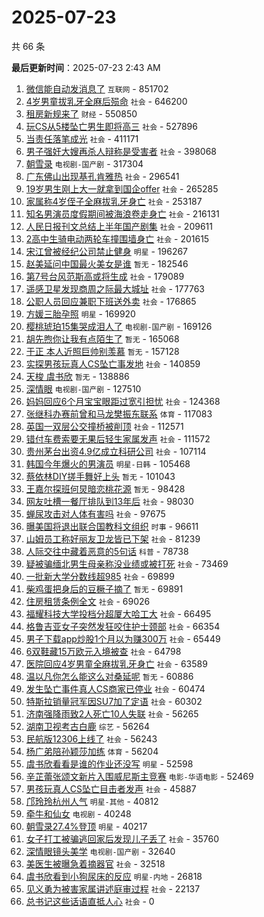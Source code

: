 # 2025-07-23

共 66 条


<!-- BEGIN -->

**最后更新时间**：2025-07-23 2:43 AM
1. [微信能自动发消息了](https://m.weibo.cn/search?containerid=100103type%3D1%26t%3D10%26q%3D%23%E5%BE%AE%E4%BF%A1%E8%83%BD%E8%87%AA%E5%8A%A8%E5%8F%91%E6%B6%88%E6%81%AF%E4%BA%86%23&stream_entry_id=31&isnewpage=1&extparam=seat%3D1%26pos%3D0%26flag%3D2%26filter_type%3Drealtimehot%26lcate%3D5001%26c_type%3D31%26realpos%3D1%26q%3D%2523%25E5%25BE%25AE%25E4%25BF%25A1%25E8%2583%25BD%25E8%2587%25AA%25E5%258A%25A8%25E5%258F%2591%25E6%25B6%2588%25E6%2581%25AF%25E4%25BA%2586%2523%26band_rank%3D1%26dgr%3D0%26cate%3D5001%26stream_entry_id%3D31%26display_time%3D1753202350%26pre_seqid%3D175320235030202403799125) `互联网` - 851702
2. [4岁男童拔乳牙全麻后殒命](https://m.weibo.cn/search?containerid=100103type%3D1%26t%3D10%26q%3D%234%E5%B2%81%E7%94%B7%E7%AB%A5%E6%8B%94%E4%B9%B3%E7%89%99%E5%85%A8%E9%BA%BB%E5%90%8E%E6%AE%92%E5%91%BD%23&stream_entry_id=31&isnewpage=1&extparam=seat%3D1%26pos%3D1%26flag%3D1%26filter_type%3Drealtimehot%26lcate%3D5001%26c_type%3D31%26realpos%3D2%26q%3D%25234%25E5%25B2%2581%25E7%2594%25B7%25E7%25AB%25A5%25E6%258B%2594%25E4%25B9%25B3%25E7%2589%2599%25E5%2585%25A8%25E9%25BA%25BB%25E5%2590%258E%25E6%25AE%2592%25E5%2591%25BD%2523%26band_rank%3D2%26dgr%3D0%26cate%3D5001%26stream_entry_id%3D31%26display_time%3D1753202350%26pre_seqid%3D175320235030202403799125) `社会` - 646200
3. [租房新规来了](https://m.weibo.cn/search?containerid=100103type%3D1%26t%3D10%26q%3D%23%E7%A7%9F%E6%88%BF%E6%96%B0%E8%A7%84%E6%9D%A5%E4%BA%86%23&stream_entry_id=31&isnewpage=1&extparam=seat%3D1%26pos%3D2%26flag%3D0%26filter_type%3Drealtimehot%26lcate%3D5001%26c_type%3D31%26realpos%3D3%26q%3D%2523%25E7%25A7%259F%25E6%2588%25BF%25E6%2596%25B0%25E8%25A7%2584%25E6%259D%25A5%25E4%25BA%2586%2523%26band_rank%3D3%26dgr%3D0%26cate%3D5001%26stream_entry_id%3D31%26display_time%3D1753202350%26pre_seqid%3D175320235030202403799125) `财经` - 550850
4. [玩CS从5楼坠亡男生即将高三](https://m.weibo.cn/search?containerid=100103type%3D1%26t%3D10%26q%3D%23%E7%8E%A9CS%E4%BB%8E5%E6%A5%BC%E5%9D%A0%E4%BA%A1%E7%94%B7%E7%94%9F%E5%8D%B3%E5%B0%86%E9%AB%98%E4%B8%89%23&stream_entry_id=31&isnewpage=1&extparam=seat%3D1%26pos%3D3%26flag%3D1%26filter_type%3Drealtimehot%26lcate%3D5001%26c_type%3D31%26realpos%3D4%26q%3D%2523%25E7%258E%25A9CS%25E4%25BB%258E5%25E6%25A5%25BC%25E5%259D%25A0%25E4%25BA%25A1%25E7%2594%25B7%25E7%2594%259F%25E5%258D%25B3%25E5%25B0%2586%25E9%25AB%2598%25E4%25B8%2589%2523%26band_rank%3D4%26dgr%3D0%26cate%3D5001%26stream_entry_id%3D31%26display_time%3D1753202350%26pre_seqid%3D175320235030202403799125) `社会` - 527896
5. [当责任落笔成光](https://m.weibo.cn/search?containerid=100103type%3D1%26t%3D10%26q%3D%23%E5%BD%93%E8%B4%A3%E4%BB%BB%E8%90%BD%E7%AC%94%E6%88%90%E5%85%89%23&stream_entry_id=31&isnewpage=1&extparam=seat%3D1%26band_rank%3D3%26q%3D%2523%25E5%25BD%2593%25E8%25B4%25A3%25E4%25BB%25BB%25E8%2590%25BD%25E7%25AC%2594%25E6%2588%2590%25E5%2585%2589%2523%26dgr%3D0%26filter_type%3Drealtimehot%26realpos%3D3%26c_type%3D31%26cate%3D5001%26lcate%3D5001%26stream_entry_id%3D31%26pos%3D2%26flag%3D1%26display_time%3D1753205399%26pre_seqid%3D1753205399604010209575) `社会` - 411171
6. [男子强奸大嫂再杀人辩称是受害者](https://m.weibo.cn/search?containerid=100103type%3D1%26t%3D10%26q%3D%23%E7%94%B7%E5%AD%90%E5%BC%BA%E5%A5%B8%E5%A4%A7%E5%AB%82%E5%86%8D%E6%9D%80%E4%BA%BA%E8%BE%A9%E7%A7%B0%E6%98%AF%E5%8F%97%E5%AE%B3%E8%80%85%23&stream_entry_id=31&isnewpage=1&extparam=seat%3D1%26pos%3D31%26flag%3D1%26filter_type%3Drealtimehot%26lcate%3D5001%26c_type%3D31%26realpos%3D32%26q%3D%2523%25E7%2594%25B7%25E5%25AD%2590%25E5%25BC%25BA%25E5%25A5%25B8%25E5%25A4%25A7%25E5%25AB%2582%25E5%2586%258D%25E6%259D%2580%25E4%25BA%25BA%25E8%25BE%25A9%25E7%25A7%25B0%25E6%2598%25AF%25E5%258F%2597%25E5%25AE%25B3%25E8%2580%2585%2523%26band_rank%3D32%26dgr%3D0%26cate%3D5001%26stream_entry_id%3D31%26display_time%3D1753202350%26pre_seqid%3D175320235030202403799125) `社会` - 398068
7. [朝雪录](https://m.weibo.cn/search?containerid=100103type%3D1%26t%3D10%26q%3D%E6%9C%9D%E9%9B%AA%E5%BD%95&stream_entry_id=31&isnewpage=1&extparam=seat%3D1%26pos%3D4%26flag%3D2%26filter_type%3Drealtimehot%26lcate%3D5001%26c_type%3D31%26realpos%3D5%26q%3D%25E6%259C%259D%25E9%259B%25AA%25E5%25BD%2595%26band_rank%3D5%26dgr%3D0%26cate%3D5001%26stream_entry_id%3D31%26display_time%3D1753202350%26pre_seqid%3D175320235030202403799125) `电视剧-国产剧` - 317304
8. [广东佛山出现基孔肯雅热](https://m.weibo.cn/search?containerid=100103type%3D1%26t%3D10%26q%3D%23%E5%B9%BF%E4%B8%9C%E4%BD%9B%E5%B1%B1%E5%87%BA%E7%8E%B0%E5%9F%BA%E5%AD%94%E8%82%AF%E9%9B%85%E7%83%AD%23&stream_entry_id=31&isnewpage=1&extparam=seat%3D1%26pos%3D5%26flag%3D1%26filter_type%3Drealtimehot%26lcate%3D5001%26c_type%3D31%26realpos%3D6%26q%3D%2523%25E5%25B9%25BF%25E4%25B8%259C%25E4%25BD%259B%25E5%25B1%25B1%25E5%2587%25BA%25E7%258E%25B0%25E5%259F%25BA%25E5%25AD%2594%25E8%2582%25AF%25E9%259B%2585%25E7%2583%25AD%2523%26band_rank%3D6%26dgr%3D0%26cate%3D5001%26stream_entry_id%3D31%26display_time%3D1753202350%26pre_seqid%3D175320235030202403799125) `社会` - 296541
9. [19岁男生刚上大一就拿到国企offer](https://m.weibo.cn/search?containerid=100103type%3D1%26t%3D10%26q%3D%2319%E5%B2%81%E7%94%B7%E7%94%9F%E5%88%9A%E4%B8%8A%E5%A4%A7%E4%B8%80%E5%B0%B1%E6%8B%BF%E5%88%B0%E5%9B%BD%E4%BC%81offer%23&stream_entry_id=31&isnewpage=1&extparam=seat%3D1%26pos%3D6%26flag%3D0%26filter_type%3Drealtimehot%26lcate%3D5001%26c_type%3D31%26realpos%3D7%26q%3D%252319%25E5%25B2%2581%25E7%2594%25B7%25E7%2594%259F%25E5%2588%259A%25E4%25B8%258A%25E5%25A4%25A7%25E4%25B8%2580%25E5%25B0%25B1%25E6%258B%25BF%25E5%2588%25B0%25E5%259B%25BD%25E4%25BC%2581offer%2523%26band_rank%3D7%26dgr%3D0%26cate%3D5001%26stream_entry_id%3D31%26display_time%3D1753202350%26pre_seqid%3D175320235030202403799125) `社会` - 265285
10. [家属称4岁侄子全麻拔乳牙身亡](https://m.weibo.cn/search?containerid=100103type%3D1%26t%3D10%26q%3D%23%E5%AE%B6%E5%B1%9E%E7%A7%B04%E5%B2%81%E4%BE%84%E5%AD%90%E5%85%A8%E9%BA%BB%E6%8B%94%E4%B9%B3%E7%89%99%E8%BA%AB%E4%BA%A1%23&stream_entry_id=31&isnewpage=1&extparam=seat%3D1%26pos%3D7%26flag%3D1%26filter_type%3Drealtimehot%26lcate%3D5001%26c_type%3D31%26realpos%3D8%26q%3D%2523%25E5%25AE%25B6%25E5%25B1%259E%25E7%25A7%25B04%25E5%25B2%2581%25E4%25BE%2584%25E5%25AD%2590%25E5%2585%25A8%25E9%25BA%25BB%25E6%258B%2594%25E4%25B9%25B3%25E7%2589%2599%25E8%25BA%25AB%25E4%25BA%25A1%2523%26band_rank%3D8%26dgr%3D0%26cate%3D5001%26stream_entry_id%3D31%26display_time%3D1753202350%26pre_seqid%3D175320235030202403799125) `社会` - 253187
11. [知名男演员度假期间被海浪卷走身亡](https://m.weibo.cn/search?containerid=100103type%3D1%26t%3D10%26q%3D%23%E7%9F%A5%E5%90%8D%E7%94%B7%E6%BC%94%E5%91%98%E5%BA%A6%E5%81%87%E6%9C%9F%E9%97%B4%E8%A2%AB%E6%B5%B7%E6%B5%AA%E5%8D%B7%E8%B5%B0%E8%BA%AB%E4%BA%A1%23&stream_entry_id=31&isnewpage=1&extparam=seat%3D1%26pos%3D8%26flag%3D2%26filter_type%3Drealtimehot%26lcate%3D5001%26c_type%3D31%26realpos%3D9%26q%3D%2523%25E7%259F%25A5%25E5%2590%258D%25E7%2594%25B7%25E6%25BC%2594%25E5%2591%2598%25E5%25BA%25A6%25E5%2581%2587%25E6%259C%259F%25E9%2597%25B4%25E8%25A2%25AB%25E6%25B5%25B7%25E6%25B5%25AA%25E5%258D%25B7%25E8%25B5%25B0%25E8%25BA%25AB%25E4%25BA%25A1%2523%26band_rank%3D9%26dgr%3D0%26cate%3D5001%26stream_entry_id%3D31%26display_time%3D1753202350%26pre_seqid%3D175320235030202403799125) `社会` - 216131
12. [人民日报刊文总结上半年国产剧集](https://m.weibo.cn/search?containerid=100103type%3D1%26t%3D10%26q%3D%23%E4%BA%BA%E6%B0%91%E6%97%A5%E6%8A%A5%E5%88%8A%E6%96%87%E6%80%BB%E7%BB%93%E4%B8%8A%E5%8D%8A%E5%B9%B4%E5%9B%BD%E4%BA%A7%E5%89%A7%E9%9B%86%23&stream_entry_id=31&isnewpage=1&extparam=seat%3D1%26pos%3D9%26flag%3D1%26filter_type%3Drealtimehot%26lcate%3D5001%26c_type%3D31%26realpos%3D10%26q%3D%2523%25E4%25BA%25BA%25E6%25B0%2591%25E6%2597%25A5%25E6%258A%25A5%25E5%2588%258A%25E6%2596%2587%25E6%2580%25BB%25E7%25BB%2593%25E4%25B8%258A%25E5%258D%258A%25E5%25B9%25B4%25E5%259B%25BD%25E4%25BA%25A7%25E5%2589%25A7%25E9%259B%2586%2523%26band_rank%3D10%26dgr%3D0%26cate%3D5001%26stream_entry_id%3D31%26display_time%3D1753202350%26pre_seqid%3D175320235030202403799125) `社会` - 209611
13. [2高中生骑电动两轮车撞围墙身亡](https://m.weibo.cn/search?containerid=100103type%3D1%26t%3D10%26q%3D%232%E9%AB%98%E4%B8%AD%E7%94%9F%E9%AA%91%E7%94%B5%E5%8A%A8%E4%B8%A4%E8%BD%AE%E8%BD%A6%E6%92%9E%E5%9B%B4%E5%A2%99%E8%BA%AB%E4%BA%A1%23&stream_entry_id=31&isnewpage=1&extparam=seat%3D1%26pos%3D10%26flag%3D1%26filter_type%3Drealtimehot%26lcate%3D5001%26c_type%3D31%26realpos%3D11%26q%3D%25232%25E9%25AB%2598%25E4%25B8%25AD%25E7%2594%259F%25E9%25AA%2591%25E7%2594%25B5%25E5%258A%25A8%25E4%25B8%25A4%25E8%25BD%25AE%25E8%25BD%25A6%25E6%2592%259E%25E5%259B%25B4%25E5%25A2%2599%25E8%25BA%25AB%25E4%25BA%25A1%2523%26band_rank%3D11%26dgr%3D0%26cate%3D5001%26stream_entry_id%3D31%26display_time%3D1753202350%26pre_seqid%3D175320235030202403799125) `社会` - 201615
14. [宋江曾被经纪公司禁止健身](https://m.weibo.cn/search?containerid=100103type%3D1%26t%3D10%26q%3D%23%E5%AE%8B%E6%B1%9F%E6%9B%BE%E8%A2%AB%E7%BB%8F%E7%BA%AA%E5%85%AC%E5%8F%B8%E7%A6%81%E6%AD%A2%E5%81%A5%E8%BA%AB%23&stream_entry_id=31&isnewpage=1&extparam=seat%3D1%26pos%3D11%26flag%3D2%26filter_type%3Drealtimehot%26lcate%3D5001%26c_type%3D31%26realpos%3D12%26q%3D%2523%25E5%25AE%258B%25E6%25B1%259F%25E6%259B%25BE%25E8%25A2%25AB%25E7%25BB%258F%25E7%25BA%25AA%25E5%2585%25AC%25E5%258F%25B8%25E7%25A6%2581%25E6%25AD%25A2%25E5%2581%25A5%25E8%25BA%25AB%2523%26band_rank%3D12%26dgr%3D0%26cate%3D5001%26stream_entry_id%3D31%26display_time%3D1753202350%26pre_seqid%3D175320235030202403799125) `明星` - 196267
15. [赵美延问中国最火美女是谁](https://m.weibo.cn/search?containerid=100103type%3D1%26t%3D10%26q%3D%E8%B5%B5%E7%BE%8E%E5%BB%B6%E9%97%AE%E4%B8%AD%E5%9B%BD%E6%9C%80%E7%81%AB%E7%BE%8E%E5%A5%B3%E6%98%AF%E8%B0%81&stream_entry_id=31&isnewpage=1&extparam=seat%3D1%26pos%3D12%26flag%3D2%26filter_type%3Drealtimehot%26lcate%3D5001%26c_type%3D31%26realpos%3D13%26q%3D%25E8%25B5%25B5%25E7%25BE%258E%25E5%25BB%25B6%25E9%2597%25AE%25E4%25B8%25AD%25E5%259B%25BD%25E6%259C%2580%25E7%2581%25AB%25E7%25BE%258E%25E5%25A5%25B3%25E6%2598%25AF%25E8%25B0%2581%26band_rank%3D13%26dgr%3D0%26cate%3D5001%26stream_entry_id%3D31%26display_time%3D1753202350%26pre_seqid%3D175320235030202403799125) `暂无` - 182546
16. [第7号台风范斯高或将生成](https://m.weibo.cn/search?containerid=100103type%3D1%26t%3D10%26q%3D%23%E7%AC%AC7%E5%8F%B7%E5%8F%B0%E9%A3%8E%E8%8C%83%E6%96%AF%E9%AB%98%E6%88%96%E5%B0%86%E7%94%9F%E6%88%90%23&stream_entry_id=31&isnewpage=1&extparam=seat%3D1%26pos%3D13%26flag%3D0%26filter_type%3Drealtimehot%26lcate%3D5001%26c_type%3D31%26realpos%3D14%26q%3D%2523%25E7%25AC%25AC7%25E5%258F%25B7%25E5%258F%25B0%25E9%25A3%258E%25E8%258C%2583%25E6%2596%25AF%25E9%25AB%2598%25E6%2588%2596%25E5%25B0%2586%25E7%2594%259F%25E6%2588%2590%2523%26band_rank%3D14%26dgr%3D0%26cate%3D5001%26stream_entry_id%3D31%26display_time%3D1753202350%26pre_seqid%3D175320235030202403799125) `社会` - 179089
17. [遥感卫星发现商周之际最大城址](https://m.weibo.cn/search?containerid=100103type%3D1%26t%3D10%26q%3D%23%E9%81%A5%E6%84%9F%E5%8D%AB%E6%98%9F%E5%8F%91%E7%8E%B0%E5%95%86%E5%91%A8%E4%B9%8B%E9%99%85%E6%9C%80%E5%A4%A7%E5%9F%8E%E5%9D%80%23&stream_entry_id=31&isnewpage=1&extparam=seat%3D1%26cate%3D5001%26realpos%3D3%26stream_entry_id%3D31%26band_rank%3D3%26lcate%3D5001%26flag%3D0%26filter_type%3Drealtimehot%26q%3D%2523%25E9%2581%25A5%25E6%2584%259F%25E5%258D%25AB%25E6%2598%259F%25E5%258F%2591%25E7%258E%25B0%25E5%2595%2586%25E5%2591%25A8%25E4%25B9%258B%25E9%2599%2585%25E6%259C%2580%25E5%25A4%25A7%25E5%259F%258E%25E5%259D%2580%2523%26c_type%3D31%26dgr%3D0%26pos%3D2%26display_time%3D1753209779%26pre_seqid%3D17532097790590105726115) `社会` - 177763
18. [公职人员回应兼职下班送外卖](https://m.weibo.cn/search?containerid=100103type%3D1%26t%3D10%26q%3D%23%E5%85%AC%E8%81%8C%E4%BA%BA%E5%91%98%E5%9B%9E%E5%BA%94%E5%85%BC%E8%81%8C%E4%B8%8B%E7%8F%AD%E9%80%81%E5%A4%96%E5%8D%96%23&stream_entry_id=31&isnewpage=1&extparam=seat%3D1%26pos%3D14%26flag%3D0%26filter_type%3Drealtimehot%26lcate%3D5001%26c_type%3D31%26realpos%3D15%26q%3D%2523%25E5%2585%25AC%25E8%2581%258C%25E4%25BA%25BA%25E5%2591%2598%25E5%259B%259E%25E5%25BA%2594%25E5%2585%25BC%25E8%2581%258C%25E4%25B8%258B%25E7%258F%25AD%25E9%2580%2581%25E5%25A4%2596%25E5%258D%2596%2523%26band_rank%3D15%26dgr%3D0%26cate%3D5001%26stream_entry_id%3D31%26display_time%3D1753202350%26pre_seqid%3D175320235030202403799125) `社会` - 176865
19. [方媛三胎孕照](https://m.weibo.cn/search?containerid=100103type%3D1%26t%3D10%26q%3D%23%E6%96%B9%E5%AA%9B%E4%B8%89%E8%83%8E%E5%AD%95%E7%85%A7%23&stream_entry_id=31&isnewpage=1&extparam=seat%3D1%26pos%3D15%26flag%3D2%26filter_type%3Drealtimehot%26lcate%3D5001%26c_type%3D31%26realpos%3D16%26q%3D%2523%25E6%2596%25B9%25E5%25AA%259B%25E4%25B8%2589%25E8%2583%258E%25E5%25AD%2595%25E7%2585%25A7%2523%26band_rank%3D16%26dgr%3D0%26cate%3D5001%26stream_entry_id%3D31%26display_time%3D1753202350%26pre_seqid%3D175320235030202403799125) `明星` - 169920
20. [樱桃琥珀15集哭成泪人了](https://m.weibo.cn/search?containerid=100103type%3D1%26t%3D10%26q%3D%E6%A8%B1%E6%A1%83%E7%90%A5%E7%8F%8015%E9%9B%86%E5%93%AD%E6%88%90%E6%B3%AA%E4%BA%BA%E4%BA%86&stream_entry_id=31&isnewpage=1&extparam=seat%3D1%26pos%3D18%26flag%3D1%26filter_type%3Drealtimehot%26lcate%3D5001%26c_type%3D31%26realpos%3D19%26q%3D%25E6%25A8%25B1%25E6%25A1%2583%25E7%2590%25A5%25E7%258F%258015%25E9%259B%2586%25E5%2593%25AD%25E6%2588%2590%25E6%25B3%25AA%25E4%25BA%25BA%25E4%25BA%2586%26band_rank%3D19%26dgr%3D0%26cate%3D5001%26stream_entry_id%3D31%26display_time%3D1753202350%26pre_seqid%3D175320235030202403799125) `电视剧-国产剧` - 169126
21. [胡先煦你让我有点陌生了](https://m.weibo.cn/search?containerid=100103type%3D1%26t%3D10%26q%3D%E8%83%A1%E5%85%88%E7%85%A6%E4%BD%A0%E8%AE%A9%E6%88%91%E6%9C%89%E7%82%B9%E9%99%8C%E7%94%9F%E4%BA%86&stream_entry_id=31&isnewpage=1&extparam=seat%3D1%26pos%3D16%26flag%3D2%26filter_type%3Drealtimehot%26lcate%3D5001%26c_type%3D31%26realpos%3D17%26q%3D%25E8%2583%25A1%25E5%2585%2588%25E7%2585%25A6%25E4%25BD%25A0%25E8%25AE%25A9%25E6%2588%2591%25E6%259C%2589%25E7%2582%25B9%25E9%2599%258C%25E7%2594%259F%25E4%25BA%2586%26band_rank%3D17%26dgr%3D0%26cate%3D5001%26stream_entry_id%3D31%26display_time%3D1753202350%26pre_seqid%3D175320235030202403799125) `暂无` - 165068
22. [于正 本人近照巨帅别羡慕](https://m.weibo.cn/search?containerid=100103type%3D1%26t%3D10%26q%3D%E4%BA%8E%E6%AD%A3+%E6%9C%AC%E4%BA%BA%E8%BF%91%E7%85%A7%E5%B7%A8%E5%B8%85%E5%88%AB%E7%BE%A1%E6%85%95&stream_entry_id=31&isnewpage=1&extparam=seat%3D1%26pos%3D17%26flag%3D0%26filter_type%3Drealtimehot%26lcate%3D5001%26c_type%3D31%26realpos%3D18%26q%3D%25E4%25BA%258E%25E6%25AD%25A3%2520%25E6%259C%25AC%25E4%25BA%25BA%25E8%25BF%2591%25E7%2585%25A7%25E5%25B7%25A8%25E5%25B8%2585%25E5%2588%25AB%25E7%25BE%25A1%25E6%2585%2595%26band_rank%3D18%26dgr%3D0%26cate%3D5001%26stream_entry_id%3D31%26display_time%3D1753202350%26pre_seqid%3D175320235030202403799125) `暂无` - 157128
23. [实探男孩玩真人CS坠亡事发地](https://m.weibo.cn/search?containerid=100103type%3D1%26t%3D10%26q%3D%23%E5%AE%9E%E6%8E%A2%E7%94%B7%E5%AD%A9%E7%8E%A9%E7%9C%9F%E4%BA%BACS%E5%9D%A0%E4%BA%A1%E4%BA%8B%E5%8F%91%E5%9C%B0%23&stream_entry_id=31&isnewpage=1&extparam=seat%3D1%26pos%3D19%26flag%3D1%26filter_type%3Drealtimehot%26lcate%3D5001%26c_type%3D31%26realpos%3D20%26q%3D%2523%25E5%25AE%259E%25E6%258E%25A2%25E7%2594%25B7%25E5%25AD%25A9%25E7%258E%25A9%25E7%259C%259F%25E4%25BA%25BACS%25E5%259D%25A0%25E4%25BA%25A1%25E4%25BA%258B%25E5%258F%2591%25E5%259C%25B0%2523%26band_rank%3D20%26dgr%3D0%26cate%3D5001%26stream_entry_id%3D31%26display_time%3D1753202350%26pre_seqid%3D175320235030202403799125) `社会` - 140859
24. [天梭 虞书欣](https://m.weibo.cn/search?containerid=100103type%3D1%26t%3D10%26q%3D%E5%A4%A9%E6%A2%AD+%E8%99%9E%E4%B9%A6%E6%AC%A3&stream_entry_id=31&isnewpage=1&extparam=seat%3D1%26pos%3D20%26flag%3D0%26filter_type%3Drealtimehot%26lcate%3D5001%26c_type%3D31%26realpos%3D21%26q%3D%25E5%25A4%25A9%25E6%25A2%25AD%2520%25E8%2599%259E%25E4%25B9%25A6%25E6%25AC%25A3%26band_rank%3D21%26dgr%3D0%26cate%3D5001%26stream_entry_id%3D31%26display_time%3D1753202350%26pre_seqid%3D175320235030202403799125) `暂无` - 138886
25. [深情眼](https://m.weibo.cn/search?containerid=100103type%3D1%26t%3D10%26q%3D%E6%B7%B1%E6%83%85%E7%9C%BC&stream_entry_id=31&isnewpage=1&extparam=seat%3D1%26pos%3D21%26flag%3D0%26filter_type%3Drealtimehot%26lcate%3D5001%26c_type%3D31%26realpos%3D22%26q%3D%25E6%25B7%25B1%25E6%2583%2585%25E7%259C%25BC%26band_rank%3D22%26dgr%3D0%26cate%3D5001%26stream_entry_id%3D31%26display_time%3D1753202350%26pre_seqid%3D175320235030202403799125) `电视剧-国产剧` - 127510
26. [妈妈回应6个月宝宝眼距过宽引担忧](https://m.weibo.cn/search?containerid=100103type%3D1%26t%3D10%26q%3D%23%E5%A6%88%E5%A6%88%E5%9B%9E%E5%BA%946%E4%B8%AA%E6%9C%88%E5%AE%9D%E5%AE%9D%E7%9C%BC%E8%B7%9D%E8%BF%87%E5%AE%BD%E5%BC%95%E6%8B%85%E5%BF%A7%23&stream_entry_id=31&isnewpage=1&extparam=seat%3D1%26pos%3D22%26flag%3D0%26filter_type%3Drealtimehot%26lcate%3D5001%26c_type%3D31%26realpos%3D23%26q%3D%2523%25E5%25A6%2588%25E5%25A6%2588%25E5%259B%259E%25E5%25BA%25946%25E4%25B8%25AA%25E6%259C%2588%25E5%25AE%259D%25E5%25AE%259D%25E7%259C%25BC%25E8%25B7%259D%25E8%25BF%2587%25E5%25AE%25BD%25E5%25BC%2595%25E6%258B%2585%25E5%25BF%25A7%2523%26band_rank%3D23%26dgr%3D0%26cate%3D5001%26stream_entry_id%3D31%26display_time%3D1753202350%26pre_seqid%3D175320235030202403799125) `社会` - 124368
27. [张继科办赛前曾和马龙樊振东联系](https://m.weibo.cn/search?containerid=100103type%3D1%26t%3D10%26q%3D%23%E5%BC%A0%E7%BB%A7%E7%A7%91%E5%8A%9E%E8%B5%9B%E5%89%8D%E6%9B%BE%E5%92%8C%E9%A9%AC%E9%BE%99%E6%A8%8A%E6%8C%AF%E4%B8%9C%E8%81%94%E7%B3%BB%23&stream_entry_id=31&isnewpage=1&extparam=seat%3D1%26pos%3D23%26flag%3D0%26filter_type%3Drealtimehot%26lcate%3D5001%26c_type%3D31%26realpos%3D24%26q%3D%2523%25E5%25BC%25A0%25E7%25BB%25A7%25E7%25A7%2591%25E5%258A%259E%25E8%25B5%259B%25E5%2589%258D%25E6%259B%25BE%25E5%2592%258C%25E9%25A9%25AC%25E9%25BE%2599%25E6%25A8%258A%25E6%258C%25AF%25E4%25B8%259C%25E8%2581%2594%25E7%25B3%25BB%2523%26band_rank%3D24%26dgr%3D0%26cate%3D5001%26stream_entry_id%3D31%26display_time%3D1753202350%26pre_seqid%3D175320235030202403799125) `体育` - 117083
28. [英国一双层公交撞桥被削顶](https://m.weibo.cn/search?containerid=100103type%3D1%26t%3D10%26q%3D%23%E8%8B%B1%E5%9B%BD%E4%B8%80%E5%8F%8C%E5%B1%82%E5%85%AC%E4%BA%A4%E6%92%9E%E6%A1%A5%E8%A2%AB%E5%89%8A%E9%A1%B6%23&stream_entry_id=31&isnewpage=1&extparam=seat%3D1%26band_rank%3D43%26q%3D%2523%25E8%258B%25B1%25E5%259B%25BD%25E4%25B8%2580%25E5%258F%258C%25E5%25B1%2582%25E5%2585%25AC%25E4%25BA%25A4%25E6%2592%259E%25E6%25A1%25A5%25E8%25A2%25AB%25E5%2589%258A%25E9%25A1%25B6%2523%26dgr%3D0%26filter_type%3Drealtimehot%26realpos%3D43%26c_type%3D31%26cate%3D5001%26lcate%3D5001%26stream_entry_id%3D31%26pos%3D42%26flag%3D1%26display_time%3D1753205399%26pre_seqid%3D1753205399604010209575) `社会` - 112571
29. [错付车费索要无果后轻生家属发声](https://m.weibo.cn/search?containerid=100103type%3D1%26t%3D10%26q%3D%23%E9%94%99%E4%BB%98%E8%BD%A6%E8%B4%B9%E7%B4%A2%E8%A6%81%E6%97%A0%E6%9E%9C%E5%90%8E%E8%BD%BB%E7%94%9F%E5%AE%B6%E5%B1%9E%E5%8F%91%E5%A3%B0%23&stream_entry_id=31&isnewpage=1&extparam=seat%3D1%26pos%3D24%26flag%3D0%26filter_type%3Drealtimehot%26lcate%3D5001%26c_type%3D31%26realpos%3D25%26q%3D%2523%25E9%2594%2599%25E4%25BB%2598%25E8%25BD%25A6%25E8%25B4%25B9%25E7%25B4%25A2%25E8%25A6%2581%25E6%2597%25A0%25E6%259E%259C%25E5%2590%258E%25E8%25BD%25BB%25E7%2594%259F%25E5%25AE%25B6%25E5%25B1%259E%25E5%258F%2591%25E5%25A3%25B0%2523%26band_rank%3D25%26dgr%3D0%26cate%3D5001%26stream_entry_id%3D31%26display_time%3D1753202350%26pre_seqid%3D175320235030202403799125) `社会` - 111572
30. [贵州茅台出资4.9亿成立科研公司](https://m.weibo.cn/search?containerid=100103type%3D1%26t%3D10%26q%3D%23%E8%B4%B5%E5%B7%9E%E8%8C%85%E5%8F%B0%E5%87%BA%E8%B5%844.9%E4%BA%BF%E6%88%90%E7%AB%8B%E7%A7%91%E7%A0%94%E5%85%AC%E5%8F%B8%23&stream_entry_id=31&isnewpage=1&extparam=seat%3D1%26pos%3D25%26flag%3D0%26filter_type%3Drealtimehot%26lcate%3D5001%26c_type%3D31%26realpos%3D26%26q%3D%2523%25E8%25B4%25B5%25E5%25B7%259E%25E8%258C%2585%25E5%258F%25B0%25E5%2587%25BA%25E8%25B5%25844.9%25E4%25BA%25BF%25E6%2588%2590%25E7%25AB%258B%25E7%25A7%2591%25E7%25A0%2594%25E5%2585%25AC%25E5%258F%25B8%2523%26band_rank%3D26%26dgr%3D0%26cate%3D5001%26stream_entry_id%3D31%26display_time%3D1753202350%26pre_seqid%3D175320235030202403799125) `社会` - 107114
31. [韩国今年爆火的男演员](https://m.weibo.cn/search?containerid=100103type%3D1%26t%3D10%26q%3D%23%E9%9F%A9%E5%9B%BD%E4%BB%8A%E5%B9%B4%E7%88%86%E7%81%AB%E7%9A%84%E7%94%B7%E6%BC%94%E5%91%98%23&stream_entry_id=31&isnewpage=1&extparam=seat%3D1%26pos%3D26%26flag%3D0%26filter_type%3Drealtimehot%26lcate%3D5001%26c_type%3D31%26realpos%3D27%26q%3D%2523%25E9%259F%25A9%25E5%259B%25BD%25E4%25BB%258A%25E5%25B9%25B4%25E7%2588%2586%25E7%2581%25AB%25E7%259A%2584%25E7%2594%25B7%25E6%25BC%2594%25E5%2591%2598%2523%26band_rank%3D27%26dgr%3D0%26cate%3D5001%26stream_entry_id%3D31%26display_time%3D1753202350%26pre_seqid%3D175320235030202403799125) `明星-日韩` - 105468
32. [蔡依林DIY搓手舞好上头](https://m.weibo.cn/search?containerid=100103type%3D1%26t%3D10%26q%3D%23%E8%94%A1%E4%BE%9D%E6%9E%97DIY%E6%90%93%E6%89%8B%E8%88%9E%E5%A5%BD%E4%B8%8A%E5%A4%B4%23&stream_entry_id=31&isnewpage=1&extparam=seat%3D1%26pos%3D27%26flag%3D1%26filter_type%3Drealtimehot%26lcate%3D5001%26c_type%3D31%26realpos%3D28%26q%3D%2523%25E8%2594%25A1%25E4%25BE%259D%25E6%259E%2597DIY%25E6%2590%2593%25E6%2589%258B%25E8%2588%259E%25E5%25A5%25BD%25E4%25B8%258A%25E5%25A4%25B4%2523%26band_rank%3D28%26dgr%3D0%26cate%3D5001%26stream_entry_id%3D31%26display_time%3D1753202350%26pre_seqid%3D175320235030202403799125) `暂无` - 101043
33. [王嘉尔探班何炅暗恋桃花源](https://m.weibo.cn/search?containerid=100103type%3D1%26t%3D10%26q%3D%E7%8E%8B%E5%98%89%E5%B0%94%E6%8E%A2%E7%8F%AD%E4%BD%95%E7%82%85%E6%9A%97%E6%81%8B%E6%A1%83%E8%8A%B1%E6%BA%90&stream_entry_id=31&isnewpage=1&extparam=seat%3D1%26pos%3D28%26flag%3D0%26filter_type%3Drealtimehot%26lcate%3D5001%26c_type%3D31%26realpos%3D29%26q%3D%25E7%258E%258B%25E5%2598%2589%25E5%25B0%2594%25E6%258E%25A2%25E7%258F%25AD%25E4%25BD%2595%25E7%2582%2585%25E6%259A%2597%25E6%2581%258B%25E6%25A1%2583%25E8%258A%25B1%25E6%25BA%2590%26band_rank%3D29%26dgr%3D0%26cate%3D5001%26stream_entry_id%3D31%26display_time%3D1753202350%26pre_seqid%3D175320235030202403799125) `暂无` - 98428
34. [网友吐槽一餐厅排队到13年后](https://m.weibo.cn/search?containerid=100103type%3D1%26t%3D10%26q%3D%23%E7%BD%91%E5%8F%8B%E5%90%90%E6%A7%BD%E4%B8%80%E9%A4%90%E5%8E%85%E6%8E%92%E9%98%9F%E5%88%B013%E5%B9%B4%E5%90%8E%23&stream_entry_id=31&isnewpage=1&extparam=seat%3D1%26pos%3D29%26flag%3D1%26filter_type%3Drealtimehot%26lcate%3D5001%26c_type%3D31%26realpos%3D30%26q%3D%2523%25E7%25BD%2591%25E5%258F%258B%25E5%2590%2590%25E6%25A7%25BD%25E4%25B8%2580%25E9%25A4%2590%25E5%258E%2585%25E6%258E%2592%25E9%2598%259F%25E5%2588%25B013%25E5%25B9%25B4%25E5%2590%258E%2523%26band_rank%3D30%26dgr%3D0%26cate%3D5001%26stream_entry_id%3D31%26display_time%3D1753202350%26pre_seqid%3D175320235030202403799125) `社会` - 98030
35. [蝉尿攻击对人体有害吗](https://m.weibo.cn/search?containerid=100103type%3D1%26t%3D10%26q%3D%23%E8%9D%89%E5%B0%BF%E6%94%BB%E5%87%BB%E5%AF%B9%E4%BA%BA%E4%BD%93%E6%9C%89%E5%AE%B3%E5%90%97%23&stream_entry_id=31&isnewpage=1&extparam=seat%3D1%26pos%3D30%26flag%3D0%26filter_type%3Drealtimehot%26lcate%3D5001%26c_type%3D31%26realpos%3D31%26q%3D%2523%25E8%259D%2589%25E5%25B0%25BF%25E6%2594%25BB%25E5%2587%25BB%25E5%25AF%25B9%25E4%25BA%25BA%25E4%25BD%2593%25E6%259C%2589%25E5%25AE%25B3%25E5%2590%2597%2523%26band_rank%3D31%26dgr%3D0%26cate%3D5001%26stream_entry_id%3D31%26display_time%3D1753202350%26pre_seqid%3D175320235030202403799125) `社会` - 97675
36. [曝美国将退出联合国教科文组织](https://m.weibo.cn/search?containerid=100103type%3D1%26t%3D10%26q%3D%23%E6%9B%9D%E7%BE%8E%E5%9B%BD%E5%B0%86%E9%80%80%E5%87%BA%E8%81%94%E5%90%88%E5%9B%BD%E6%95%99%E7%A7%91%E6%96%87%E7%BB%84%E7%BB%87%23&stream_entry_id=31&isnewpage=1&extparam=seat%3D1%26pos%3D32%26flag%3D0%26filter_type%3Drealtimehot%26lcate%3D5001%26c_type%3D31%26realpos%3D33%26q%3D%2523%25E6%259B%259D%25E7%25BE%258E%25E5%259B%25BD%25E5%25B0%2586%25E9%2580%2580%25E5%2587%25BA%25E8%2581%2594%25E5%2590%2588%25E5%259B%25BD%25E6%2595%2599%25E7%25A7%2591%25E6%2596%2587%25E7%25BB%2584%25E7%25BB%2587%2523%26band_rank%3D33%26dgr%3D0%26cate%3D5001%26stream_entry_id%3D31%26display_time%3D1753202350%26pre_seqid%3D175320235030202403799125) `时事` - 96611
37. [山姆员工称好丽友卫龙皆已下架](https://m.weibo.cn/search?containerid=100103type%3D1%26t%3D10%26q%3D%23%E5%B1%B1%E5%A7%86%E5%91%98%E5%B7%A5%E7%A7%B0%E5%A5%BD%E4%B8%BD%E5%8F%8B%E5%8D%AB%E9%BE%99%E7%9A%86%E5%B7%B2%E4%B8%8B%E6%9E%B6%23&stream_entry_id=31&isnewpage=1&extparam=seat%3D1%26pos%3D33%26flag%3D1%26filter_type%3Drealtimehot%26lcate%3D5001%26c_type%3D31%26realpos%3D34%26q%3D%2523%25E5%25B1%25B1%25E5%25A7%2586%25E5%2591%2598%25E5%25B7%25A5%25E7%25A7%25B0%25E5%25A5%25BD%25E4%25B8%25BD%25E5%258F%258B%25E5%258D%25AB%25E9%25BE%2599%25E7%259A%2586%25E5%25B7%25B2%25E4%25B8%258B%25E6%259E%25B6%2523%26band_rank%3D34%26dgr%3D0%26cate%3D5001%26stream_entry_id%3D31%26display_time%3D1753202350%26pre_seqid%3D175320235030202403799125) `社会` - 81239
38. [人际交往中藏着恶意的5句话](https://m.weibo.cn/search?containerid=100103type%3D1%26t%3D10%26q%3D%23%E4%BA%BA%E9%99%85%E4%BA%A4%E5%BE%80%E4%B8%AD%E8%97%8F%E7%9D%80%E6%81%B6%E6%84%8F%E7%9A%845%E5%8F%A5%E8%AF%9D%23&stream_entry_id=31&isnewpage=1&extparam=seat%3D1%26pos%3D34%26flag%3D0%26filter_type%3Drealtimehot%26lcate%3D5001%26c_type%3D31%26realpos%3D35%26q%3D%2523%25E4%25BA%25BA%25E9%2599%2585%25E4%25BA%25A4%25E5%25BE%2580%25E4%25B8%25AD%25E8%2597%258F%25E7%259D%2580%25E6%2581%25B6%25E6%2584%258F%25E7%259A%25845%25E5%258F%25A5%25E8%25AF%259D%2523%26band_rank%3D35%26dgr%3D0%26cate%3D5001%26stream_entry_id%3D31%26display_time%3D1753202350%26pre_seqid%3D175320235030202403799125) `科普` - 78738
39. [疑被骗缅北男生母亲称没业绩或被打死](https://m.weibo.cn/search?containerid=100103type%3D1%26t%3D10%26q%3D%23%E7%96%91%E8%A2%AB%E9%AA%97%E7%BC%85%E5%8C%97%E7%94%B7%E7%94%9F%E6%AF%8D%E4%BA%B2%E7%A7%B0%E6%B2%A1%E4%B8%9A%E7%BB%A9%E6%88%96%E8%A2%AB%E6%89%93%E6%AD%BB%23&stream_entry_id=31&isnewpage=1&extparam=seat%3D1%26pos%3D35%26flag%3D0%26filter_type%3Drealtimehot%26lcate%3D5001%26c_type%3D31%26realpos%3D36%26q%3D%2523%25E7%2596%2591%25E8%25A2%25AB%25E9%25AA%2597%25E7%25BC%2585%25E5%258C%2597%25E7%2594%25B7%25E7%2594%259F%25E6%25AF%258D%25E4%25BA%25B2%25E7%25A7%25B0%25E6%25B2%25A1%25E4%25B8%259A%25E7%25BB%25A9%25E6%2588%2596%25E8%25A2%25AB%25E6%2589%2593%25E6%25AD%25BB%2523%26band_rank%3D36%26dgr%3D0%26cate%3D5001%26stream_entry_id%3D31%26display_time%3D1753202350%26pre_seqid%3D175320235030202403799125) `社会` - 73469
40. [一批新大学分数线超985](https://m.weibo.cn/search?containerid=100103type%3D1%26t%3D10%26q%3D%23%E4%B8%80%E6%89%B9%E6%96%B0%E5%A4%A7%E5%AD%A6%E5%88%86%E6%95%B0%E7%BA%BF%E8%B6%85985%23&stream_entry_id=31&isnewpage=1&extparam=seat%3D1%26pos%3D36%26flag%3D1%26filter_type%3Drealtimehot%26lcate%3D5001%26c_type%3D31%26realpos%3D37%26q%3D%2523%25E4%25B8%2580%25E6%2589%25B9%25E6%2596%25B0%25E5%25A4%25A7%25E5%25AD%25A6%25E5%2588%2586%25E6%2595%25B0%25E7%25BA%25BF%25E8%25B6%2585985%2523%26band_rank%3D37%26dgr%3D0%26cate%3D5001%26stream_entry_id%3D31%26display_time%3D1753202350%26pre_seqid%3D175320235030202403799125) `社会` - 69899
41. [柴鸡蛋把身后的豆橛子摘了](https://m.weibo.cn/search?containerid=100103type%3D1%26t%3D10%26q%3D%E6%9F%B4%E9%B8%A1%E8%9B%8B%E6%8A%8A%E8%BA%AB%E5%90%8E%E7%9A%84%E8%B1%86%E6%A9%9B%E5%AD%90%E6%91%98%E4%BA%86&stream_entry_id=31&isnewpage=1&extparam=seat%3D1%26pos%3D37%26flag%3D0%26filter_type%3Drealtimehot%26lcate%3D5001%26c_type%3D31%26realpos%3D38%26q%3D%25E6%259F%25B4%25E9%25B8%25A1%25E8%259B%258B%25E6%258A%258A%25E8%25BA%25AB%25E5%2590%258E%25E7%259A%2584%25E8%25B1%2586%25E6%25A9%259B%25E5%25AD%2590%25E6%2591%2598%25E4%25BA%2586%26band_rank%3D38%26dgr%3D0%26cate%3D5001%26stream_entry_id%3D31%26display_time%3D1753202350%26pre_seqid%3D175320235030202403799125) `暂无` - 69891
42. [住房租赁条例全文](https://m.weibo.cn/search?containerid=100103type%3D1%26t%3D10%26q%3D%23%E4%BD%8F%E6%88%BF%E7%A7%9F%E8%B5%81%E6%9D%A1%E4%BE%8B%E5%85%A8%E6%96%87%23&stream_entry_id=31&isnewpage=1&extparam=seat%3D1%26pos%3D38%26flag%3D0%26filter_type%3Drealtimehot%26lcate%3D5001%26c_type%3D31%26realpos%3D39%26q%3D%2523%25E4%25BD%258F%25E6%2588%25BF%25E7%25A7%259F%25E8%25B5%2581%25E6%259D%25A1%25E4%25BE%258B%25E5%2585%25A8%25E6%2596%2587%2523%26band_rank%3D39%26dgr%3D0%26cate%3D5001%26stream_entry_id%3D31%26display_time%3D1753202350%26pre_seqid%3D175320235030202403799125) `社会` - 69026
43. [福耀科技大学投档分超厦大哈工大](https://m.weibo.cn/search?containerid=100103type%3D1%26t%3D10%26q%3D%23%E7%A6%8F%E8%80%80%E7%A7%91%E6%8A%80%E5%A4%A7%E5%AD%A6%E6%8A%95%E6%A1%A3%E5%88%86%E8%B6%85%E5%8E%A6%E5%A4%A7%E5%93%88%E5%B7%A5%E5%A4%A7%23&stream_entry_id=31&isnewpage=1&extparam=seat%3D1%26pos%3D39%26flag%3D0%26filter_type%3Drealtimehot%26lcate%3D5001%26c_type%3D31%26realpos%3D40%26q%3D%2523%25E7%25A6%258F%25E8%2580%2580%25E7%25A7%2591%25E6%258A%2580%25E5%25A4%25A7%25E5%25AD%25A6%25E6%258A%2595%25E6%25A1%25A3%25E5%2588%2586%25E8%25B6%2585%25E5%258E%25A6%25E5%25A4%25A7%25E5%2593%2588%25E5%25B7%25A5%25E5%25A4%25A7%2523%26band_rank%3D40%26dgr%3D0%26cate%3D5001%26stream_entry_id%3D31%26display_time%3D1753202350%26pre_seqid%3D175320235030202403799125) `社会` - 66495
44. [格鲁吉亚女子突然发狂咬住护士颈部](https://m.weibo.cn/search?containerid=100103type%3D1%26t%3D10%26q%3D%23%E6%A0%BC%E9%B2%81%E5%90%89%E4%BA%9A%E5%A5%B3%E5%AD%90%E7%AA%81%E7%84%B6%E5%8F%91%E7%8B%82%E5%92%AC%E4%BD%8F%E6%8A%A4%E5%A3%AB%E9%A2%88%E9%83%A8%23&stream_entry_id=31&isnewpage=1&extparam=seat%3D1%26pos%3D40%26flag%3D1%26filter_type%3Drealtimehot%26lcate%3D5001%26c_type%3D31%26realpos%3D41%26q%3D%2523%25E6%25A0%25BC%25E9%25B2%2581%25E5%2590%2589%25E4%25BA%259A%25E5%25A5%25B3%25E5%25AD%2590%25E7%25AA%2581%25E7%2584%25B6%25E5%258F%2591%25E7%258B%2582%25E5%2592%25AC%25E4%25BD%258F%25E6%258A%25A4%25E5%25A3%25AB%25E9%25A2%2588%25E9%2583%25A8%2523%26band_rank%3D41%26dgr%3D0%26cate%3D5001%26stream_entry_id%3D31%26display_time%3D1753202350%26pre_seqid%3D175320235030202403799125) `社会` - 66354
45. [男子下载app炒股1个月以为赚300万](https://m.weibo.cn/search?containerid=100103type%3D1%26t%3D10%26q%3D%23%E7%94%B7%E5%AD%90%E4%B8%8B%E8%BD%BDapp%E7%82%92%E8%82%A11%E4%B8%AA%E6%9C%88%E4%BB%A5%E4%B8%BA%E8%B5%9A300%E4%B8%87%23&stream_entry_id=31&isnewpage=1&extparam=seat%3D1%26pos%3D41%26flag%3D0%26filter_type%3Drealtimehot%26lcate%3D5001%26c_type%3D31%26realpos%3D42%26q%3D%2523%25E7%2594%25B7%25E5%25AD%2590%25E4%25B8%258B%25E8%25BD%25BDapp%25E7%2582%2592%25E8%2582%25A11%25E4%25B8%25AA%25E6%259C%2588%25E4%25BB%25A5%25E4%25B8%25BA%25E8%25B5%259A300%25E4%25B8%2587%2523%26band_rank%3D42%26dgr%3D0%26cate%3D5001%26stream_entry_id%3D31%26display_time%3D1753202350%26pre_seqid%3D175320235030202403799125) `社会` - 65449
46. [6双鞋藏15万欧元入境被查](https://m.weibo.cn/search?containerid=100103type%3D1%26t%3D10%26q%3D%236%E5%8F%8C%E9%9E%8B%E8%97%8F15%E4%B8%87%E6%AC%A7%E5%85%83%E5%85%A5%E5%A2%83%E8%A2%AB%E6%9F%A5%23&stream_entry_id=31&isnewpage=1&extparam=seat%3D1%26cate%3D5001%26realpos%3D10%26stream_entry_id%3D31%26band_rank%3D10%26lcate%3D5001%26flag%3D1%26filter_type%3Drealtimehot%26q%3D%25236%25E5%258F%258C%25E9%259E%258B%25E8%2597%258F15%25E4%25B8%2587%25E6%25AC%25A7%25E5%2585%2583%25E5%2585%25A5%25E5%25A2%2583%25E8%25A2%25AB%25E6%259F%25A5%2523%26c_type%3D31%26dgr%3D0%26pos%3D9%26display_time%3D1753209779%26pre_seqid%3D17532097790590105726115) `社会` - 64798
47. [医院回应4岁男童全麻拔乳牙身亡](https://m.weibo.cn/search?containerid=100103type%3D1%26t%3D10%26q%3D%23%E5%8C%BB%E9%99%A2%E5%9B%9E%E5%BA%944%E5%B2%81%E7%94%B7%E7%AB%A5%E5%85%A8%E9%BA%BB%E6%8B%94%E4%B9%B3%E7%89%99%E8%BA%AB%E4%BA%A1%23&stream_entry_id=31&isnewpage=1&extparam=seat%3D1%26pos%3D42%26flag%3D1%26filter_type%3Drealtimehot%26lcate%3D5001%26c_type%3D31%26realpos%3D43%26q%3D%2523%25E5%258C%25BB%25E9%2599%25A2%25E5%259B%259E%25E5%25BA%25944%25E5%25B2%2581%25E7%2594%25B7%25E7%25AB%25A5%25E5%2585%25A8%25E9%25BA%25BB%25E6%258B%2594%25E4%25B9%25B3%25E7%2589%2599%25E8%25BA%25AB%25E4%25BA%25A1%2523%26band_rank%3D43%26dgr%3D0%26cate%3D5001%26stream_entry_id%3D31%26display_time%3D1753202350%26pre_seqid%3D175320235030202403799125) `社会` - 63589
48. [温以凡你怎么能这么对桑延呢](https://m.weibo.cn/search?containerid=100103type%3D1%26t%3D10%26q%3D%E6%B8%A9%E4%BB%A5%E5%87%A1%E4%BD%A0%E6%80%8E%E4%B9%88%E8%83%BD%E8%BF%99%E4%B9%88%E5%AF%B9%E6%A1%91%E5%BB%B6%E5%91%A2&stream_entry_id=31&isnewpage=1&extparam=seat%3D1%26pos%3D43%26flag%3D0%26filter_type%3Drealtimehot%26lcate%3D5001%26c_type%3D31%26realpos%3D44%26q%3D%25E6%25B8%25A9%25E4%25BB%25A5%25E5%2587%25A1%25E4%25BD%25A0%25E6%2580%258E%25E4%25B9%2588%25E8%2583%25BD%25E8%25BF%2599%25E4%25B9%2588%25E5%25AF%25B9%25E6%25A1%2591%25E5%25BB%25B6%25E5%2591%25A2%26band_rank%3D44%26dgr%3D0%26cate%3D5001%26stream_entry_id%3D31%26display_time%3D1753202350%26pre_seqid%3D175320235030202403799125) `暂无` - 60886
49. [发生坠亡事件真人CS商家已停业](https://m.weibo.cn/search?containerid=100103type%3D1%26t%3D10%26q%3D%23%E5%8F%91%E7%94%9F%E5%9D%A0%E4%BA%A1%E4%BA%8B%E4%BB%B6%E7%9C%9F%E4%BA%BACS%E5%95%86%E5%AE%B6%E5%B7%B2%E5%81%9C%E4%B8%9A%23&stream_entry_id=31&isnewpage=1&extparam=seat%3D1%26pos%3D44%26flag%3D1%26filter_type%3Drealtimehot%26lcate%3D5001%26c_type%3D31%26realpos%3D45%26q%3D%2523%25E5%258F%2591%25E7%2594%259F%25E5%259D%25A0%25E4%25BA%25A1%25E4%25BA%258B%25E4%25BB%25B6%25E7%259C%259F%25E4%25BA%25BACS%25E5%2595%2586%25E5%25AE%25B6%25E5%25B7%25B2%25E5%2581%259C%25E4%25B8%259A%2523%26band_rank%3D45%26dgr%3D0%26cate%3D5001%26stream_entry_id%3D31%26display_time%3D1753202350%26pre_seqid%3D175320235030202403799125) `社会` - 60474
50. [特斯拉销量冠军因SU7加了定语](https://m.weibo.cn/search?containerid=100103type%3D1%26t%3D10%26q%3D%23%E7%89%B9%E6%96%AF%E6%8B%89%E9%94%80%E9%87%8F%E5%86%A0%E5%86%9B%E5%9B%A0SU7%E5%8A%A0%E4%BA%86%E5%AE%9A%E8%AF%AD%23&stream_entry_id=31&isnewpage=1&extparam=seat%3D1%26pos%3D45%26flag%3D0%26filter_type%3Drealtimehot%26lcate%3D5001%26c_type%3D31%26realpos%3D46%26q%3D%2523%25E7%2589%25B9%25E6%2596%25AF%25E6%258B%2589%25E9%2594%2580%25E9%2587%258F%25E5%2586%25A0%25E5%2586%259B%25E5%259B%25A0SU7%25E5%258A%25A0%25E4%25BA%2586%25E5%25AE%259A%25E8%25AF%25AD%2523%26band_rank%3D46%26dgr%3D0%26cate%3D5001%26stream_entry_id%3D31%26display_time%3D1753202350%26pre_seqid%3D175320235030202403799125) `社会` - 60302
51. [济南强降雨致2人死亡10人失联](https://m.weibo.cn/search?containerid=100103type%3D1%26t%3D10%26q%3D%23%E6%B5%8E%E5%8D%97%E5%BC%BA%E9%99%8D%E9%9B%A8%E8%87%B42%E4%BA%BA%E6%AD%BB%E4%BA%A110%E4%BA%BA%E5%A4%B1%E8%81%94%23&stream_entry_id=31&isnewpage=1&extparam=seat%3D1%26pos%3D46%26flag%3D0%26filter_type%3Drealtimehot%26lcate%3D5001%26c_type%3D31%26realpos%3D47%26q%3D%2523%25E6%25B5%258E%25E5%258D%2597%25E5%25BC%25BA%25E9%2599%258D%25E9%259B%25A8%25E8%2587%25B42%25E4%25BA%25BA%25E6%25AD%25BB%25E4%25BA%25A110%25E4%25BA%25BA%25E5%25A4%25B1%25E8%2581%2594%2523%26band_rank%3D47%26dgr%3D0%26cate%3D5001%26stream_entry_id%3D31%26display_time%3D1753202350%26pre_seqid%3D175320235030202403799125) `社会` - 56265
52. [湖南卫视考古白鹿](https://m.weibo.cn/search?containerid=100103type%3D1%26t%3D10%26q%3D%23%E6%B9%96%E5%8D%97%E5%8D%AB%E8%A7%86%E8%80%83%E5%8F%A4%E7%99%BD%E9%B9%BF%23&stream_entry_id=31&isnewpage=1&extparam=seat%3D1%26pos%3D47%26flag%3D0%26filter_type%3Drealtimehot%26lcate%3D5001%26c_type%3D31%26realpos%3D48%26q%3D%2523%25E6%25B9%2596%25E5%258D%2597%25E5%258D%25AB%25E8%25A7%2586%25E8%2580%2583%25E5%258F%25A4%25E7%2599%25BD%25E9%25B9%25BF%2523%26band_rank%3D48%26dgr%3D0%26cate%3D5001%26stream_entry_id%3D31%26display_time%3D1753202350%26pre_seqid%3D175320235030202403799125) `综艺` - 56264
53. [民航版12306上线了](https://m.weibo.cn/search?containerid=100103type%3D1%26t%3D10%26q%3D%23%E6%B0%91%E8%88%AA%E7%89%8812306%E4%B8%8A%E7%BA%BF%E4%BA%86%23&stream_entry_id=31&isnewpage=1&extparam=seat%3D1%26pos%3D48%26flag%3D0%26filter_type%3Drealtimehot%26lcate%3D5001%26c_type%3D31%26realpos%3D49%26q%3D%2523%25E6%25B0%2591%25E8%2588%25AA%25E7%2589%258812306%25E4%25B8%258A%25E7%25BA%25BF%25E4%25BA%2586%2523%26band_rank%3D49%26dgr%3D0%26cate%3D5001%26stream_entry_id%3D31%26display_time%3D1753202350%26pre_seqid%3D175320235030202403799125) `社会` - 56243
54. [杨广弟陪孙颖莎加练](https://m.weibo.cn/search?containerid=100103type%3D1%26t%3D10%26q%3D%23%E6%9D%A8%E5%B9%BF%E5%BC%9F%E9%99%AA%E5%AD%99%E9%A2%96%E8%8E%8E%E5%8A%A0%E7%BB%83%23&stream_entry_id=31&isnewpage=1&extparam=seat%3D1%26pos%3D49%26flag%3D0%26filter_type%3Drealtimehot%26lcate%3D5001%26c_type%3D31%26realpos%3D50%26q%3D%2523%25E6%259D%25A8%25E5%25B9%25BF%25E5%25BC%259F%25E9%2599%25AA%25E5%25AD%2599%25E9%25A2%2596%25E8%258E%258E%25E5%258A%25A0%25E7%25BB%2583%2523%26band_rank%3D50%26dgr%3D0%26cate%3D5001%26stream_entry_id%3D31%26display_time%3D1753202350%26pre_seqid%3D175320235030202403799125) `体育` - 56204
55. [虞书欣看看是谁的作业还没写](https://m.weibo.cn/search?containerid=100103type%3D1%26t%3D10%26q%3D%23%E8%99%9E%E4%B9%A6%E6%AC%A3%E7%9C%8B%E7%9C%8B%E6%98%AF%E8%B0%81%E7%9A%84%E4%BD%9C%E4%B8%9A%E8%BF%98%E6%B2%A1%E5%86%99%23&stream_entry_id=31&isnewpage=1&extparam=seat%3D1%26band_rank%3D29%26q%3D%2523%25E8%2599%259E%25E4%25B9%25A6%25E6%25AC%25A3%25E7%259C%258B%25E7%259C%258B%25E6%2598%25AF%25E8%25B0%2581%25E7%259A%2584%25E4%25BD%259C%25E4%25B8%259A%25E8%25BF%2598%25E6%25B2%25A1%25E5%2586%2599%2523%26dgr%3D0%26filter_type%3Drealtimehot%26realpos%3D29%26c_type%3D31%26cate%3D5001%26lcate%3D5001%26stream_entry_id%3D31%26pos%3D28%26flag%3D1%26display_time%3D1753205399%26pre_seqid%3D1753205399604010209575) `明星` - 52598
56. [辛芷蕾张颂文新片入围威尼斯主竞赛](https://m.weibo.cn/search?containerid=100103type%3D1%26t%3D10%26q%3D%23%E8%BE%9B%E8%8A%B7%E8%95%BE%E5%BC%A0%E9%A2%82%E6%96%87%E6%96%B0%E7%89%87%E5%85%A5%E5%9B%B4%E5%A8%81%E5%B0%BC%E6%96%AF%E4%B8%BB%E7%AB%9E%E8%B5%9B%23&stream_entry_id=31&isnewpage=1&extparam=seat%3D1%26band_rank%3D30%26q%3D%2523%25E8%25BE%259B%25E8%258A%25B7%25E8%2595%25BE%25E5%25BC%25A0%25E9%25A2%2582%25E6%2596%2587%25E6%2596%25B0%25E7%2589%2587%25E5%2585%25A5%25E5%259B%25B4%25E5%25A8%2581%25E5%25B0%25BC%25E6%2596%25AF%25E4%25B8%25BB%25E7%25AB%259E%25E8%25B5%259B%2523%26dgr%3D0%26filter_type%3Drealtimehot%26realpos%3D30%26c_type%3D31%26cate%3D5001%26lcate%3D5001%26stream_entry_id%3D31%26pos%3D29%26flag%3D1%26display_time%3D1753205399%26pre_seqid%3D1753205399604010209575) `电影-华语电影` - 52469
57. [男孩玩真人CS坠亡目击者发声](https://m.weibo.cn/search?containerid=100103type%3D1%26t%3D10%26q%3D%23%E7%94%B7%E5%AD%A9%E7%8E%A9%E7%9C%9F%E4%BA%BACS%E5%9D%A0%E4%BA%A1%E7%9B%AE%E5%87%BB%E8%80%85%E5%8F%91%E5%A3%B0%23&stream_entry_id=31&isnewpage=1&extparam=seat%3D1%26band_rank%3D34%26q%3D%2523%25E7%2594%25B7%25E5%25AD%25A9%25E7%258E%25A9%25E7%259C%259F%25E4%25BA%25BACS%25E5%259D%25A0%25E4%25BA%25A1%25E7%259B%25AE%25E5%2587%25BB%25E8%2580%2585%25E5%258F%2591%25E5%25A3%25B0%2523%26dgr%3D0%26filter_type%3Drealtimehot%26realpos%3D34%26c_type%3D31%26cate%3D5001%26lcate%3D5001%26stream_entry_id%3D31%26pos%3D33%26flag%3D1%26display_time%3D1753205399%26pre_seqid%3D1753205399604010209575) `社会` - 45887
58. [邝玲玲杭州人气](https://m.weibo.cn/search?containerid=100103type%3D1%26t%3D10%26q%3D%23%E9%82%9D%E7%8E%B2%E7%8E%B2%E6%9D%AD%E5%B7%9E%E4%BA%BA%E6%B0%94%23&stream_entry_id=31&isnewpage=1&extparam=seat%3D1%26band_rank%3D42%26q%3D%2523%25E9%2582%259D%25E7%258E%25B2%25E7%258E%25B2%25E6%259D%25AD%25E5%25B7%259E%25E4%25BA%25BA%25E6%25B0%2594%2523%26dgr%3D0%26filter_type%3Drealtimehot%26realpos%3D42%26c_type%3D31%26cate%3D5001%26lcate%3D5001%26stream_entry_id%3D31%26pos%3D41%26flag%3D1%26display_time%3D1753205399%26pre_seqid%3D1753205399604010209575) `明星-其他` - 40812
59. [牵牛和仙女](https://m.weibo.cn/search?containerid=100103type%3D1%26t%3D10%26q%3D%E7%89%B5%E7%89%9B%E5%92%8C%E4%BB%99%E5%A5%B3&stream_entry_id=31&isnewpage=1&extparam=seat%3D1%26band_rank%3D45%26q%3D%25E7%2589%25B5%25E7%2589%259B%25E5%2592%258C%25E4%25BB%2599%25E5%25A5%25B3%26dgr%3D0%26filter_type%3Drealtimehot%26realpos%3D45%26c_type%3D31%26cate%3D5001%26lcate%3D5001%26stream_entry_id%3D31%26pos%3D44%26flag%3D1%26display_time%3D1753205399%26pre_seqid%3D1753205399604010209575) `电视剧` - 40248
60. [朝雪录27.4%登顶](https://m.weibo.cn/search?containerid=100103type%3D1%26t%3D10%26q%3D%23%E6%9C%9D%E9%9B%AA%E5%BD%9527.4%25%E7%99%BB%E9%A1%B6%23&stream_entry_id=31&isnewpage=1&extparam=seat%3D1%26band_rank%3D48%26q%3D%2523%25E6%259C%259D%25E9%259B%25AA%25E5%25BD%259527.4%2525%25E7%2599%25BB%25E9%25A1%25B6%2523%26dgr%3D0%26filter_type%3Drealtimehot%26realpos%3D48%26c_type%3D31%26cate%3D5001%26lcate%3D5001%26stream_entry_id%3D31%26pos%3D47%26flag%3D0%26display_time%3D1753205399%26pre_seqid%3D1753205399604010209575) `明星` - 40217
61. [女子打工被骗逃回家后发现儿子丢了](https://m.weibo.cn/search?containerid=100103type%3D1%26t%3D10%26q%3D%23%E5%A5%B3%E5%AD%90%E6%89%93%E5%B7%A5%E8%A2%AB%E9%AA%97%E9%80%83%E5%9B%9E%E5%AE%B6%E5%90%8E%E5%8F%91%E7%8E%B0%E5%84%BF%E5%AD%90%E4%B8%A2%E4%BA%86%23&stream_entry_id=31&isnewpage=1&extparam=seat%3D1%26cate%3D5001%26realpos%3D26%26stream_entry_id%3D31%26band_rank%3D26%26lcate%3D5001%26flag%3D1%26filter_type%3Drealtimehot%26q%3D%2523%25E5%25A5%25B3%25E5%25AD%2590%25E6%2589%2593%25E5%25B7%25A5%25E8%25A2%25AB%25E9%25AA%2597%25E9%2580%2583%25E5%259B%259E%25E5%25AE%25B6%25E5%2590%258E%25E5%258F%2591%25E7%258E%25B0%25E5%2584%25BF%25E5%25AD%2590%25E4%25B8%25A2%25E4%25BA%2586%2523%26c_type%3D31%26dgr%3D0%26pos%3D25%26display_time%3D1753209779%26pre_seqid%3D17532097790590105726115) `社会` - 35760
62. [深情眼镜头美学](https://m.weibo.cn/search?containerid=100103type%3D1%26t%3D10%26q%3D%E6%B7%B1%E6%83%85%E7%9C%BC%E9%95%9C%E5%A4%B4%E7%BE%8E%E5%AD%A6&stream_entry_id=31&isnewpage=1&extparam=seat%3D1%26cate%3D5001%26realpos%3D30%26stream_entry_id%3D31%26band_rank%3D30%26lcate%3D5001%26flag%3D1%26filter_type%3Drealtimehot%26q%3D%25E6%25B7%25B1%25E6%2583%2585%25E7%259C%25BC%25E9%2595%259C%25E5%25A4%25B4%25E7%25BE%258E%25E5%25AD%25A6%26c_type%3D31%26dgr%3D0%26pos%3D29%26display_time%3D1753209779%26pre_seqid%3D17532097790590105726115) `电视剧-国产剧` - 32640
63. [美医生被曝急着摘器官](https://m.weibo.cn/search?containerid=100103type%3D1%26t%3D10%26q%3D%23%E7%BE%8E%E5%8C%BB%E7%94%9F%E8%A2%AB%E6%9B%9D%E6%80%A5%E7%9D%80%E6%91%98%E5%99%A8%E5%AE%98%23&stream_entry_id=31&isnewpage=1&extparam=seat%3D1%26cate%3D5001%26realpos%3D31%26stream_entry_id%3D31%26band_rank%3D31%26lcate%3D5001%26flag%3D1%26filter_type%3Drealtimehot%26q%3D%2523%25E7%25BE%258E%25E5%258C%25BB%25E7%2594%259F%25E8%25A2%25AB%25E6%259B%259D%25E6%2580%25A5%25E7%259D%2580%25E6%2591%2598%25E5%2599%25A8%25E5%25AE%2598%2523%26c_type%3D31%26dgr%3D0%26pos%3D30%26display_time%3D1753209779%26pre_seqid%3D17532097790590105726115) `社会` - 32518
64. [虞书欣看到小狗尿床的反应](https://m.weibo.cn/search?containerid=100103type%3D1%26t%3D10%26q%3D%23%E8%99%9E%E4%B9%A6%E6%AC%A3%E7%9C%8B%E5%88%B0%E5%B0%8F%E7%8B%97%E5%B0%BF%E5%BA%8A%E7%9A%84%E5%8F%8D%E5%BA%94%23&stream_entry_id=31&isnewpage=1&extparam=seat%3D1%26cate%3D5001%26realpos%3D39%26stream_entry_id%3D31%26band_rank%3D39%26lcate%3D5001%26flag%3D1%26filter_type%3Drealtimehot%26q%3D%2523%25E8%2599%259E%25E4%25B9%25A6%25E6%25AC%25A3%25E7%259C%258B%25E5%2588%25B0%25E5%25B0%258F%25E7%258B%2597%25E5%25B0%25BF%25E5%25BA%258A%25E7%259A%2584%25E5%258F%258D%25E5%25BA%2594%2523%26c_type%3D31%26dgr%3D0%26pos%3D38%26display_time%3D1753209779%26pre_seqid%3D17532097790590105726115) `明星-内地` - 26818
65. [见义勇为被害家属讲述庭审过程](https://m.weibo.cn/search?containerid=100103type%3D1%26t%3D10%26q%3D%23%E8%A7%81%E4%B9%89%E5%8B%87%E4%B8%BA%E8%A2%AB%E5%AE%B3%E5%AE%B6%E5%B1%9E%E8%AE%B2%E8%BF%B0%E5%BA%AD%E5%AE%A1%E8%BF%87%E7%A8%8B%23&stream_entry_id=31&isnewpage=1&extparam=seat%3D1%26cate%3D5001%26realpos%3D47%26stream_entry_id%3D31%26band_rank%3D47%26lcate%3D5001%26flag%3D1%26filter_type%3Drealtimehot%26q%3D%2523%25E8%25A7%2581%25E4%25B9%2589%25E5%258B%2587%25E4%25B8%25BA%25E8%25A2%25AB%25E5%25AE%25B3%25E5%25AE%25B6%25E5%25B1%259E%25E8%25AE%25B2%25E8%25BF%25B0%25E5%25BA%25AD%25E5%25AE%25A1%25E8%25BF%2587%25E7%25A8%258B%2523%26c_type%3D31%26dgr%3D0%26pos%3D46%26display_time%3D1753209779%26pre_seqid%3D17532097790590105726115) `社会` - 22137
66. [总书记这些话语直抵人心](https://m.weibo.cn/search?containerid=100103type%3D1%26t%3D10%26q%3D%23%E6%80%BB%E4%B9%A6%E8%AE%B0%E8%BF%99%E4%BA%9B%E8%AF%9D%E8%AF%AD%E7%9B%B4%E6%8A%B5%E4%BA%BA%E5%BF%83%23&stream_entry_id=51&isnewpage=1&extparam=seat%3D1%26c_type%3D51%26cate%3D10103%26q%3D%2523%25E6%2580%25BB%25E4%25B9%25A6%25E8%25AE%25B0%25E8%25BF%2599%25E4%25BA%259B%25E8%25AF%259D%25E8%25AF%25AD%25E7%259B%25B4%25E6%258A%25B5%25E4%25BA%25BA%25E5%25BF%2583%2523%26pos%3D0%26dgr%3D0%26filter_type%3Drealtimehot%26stream_entry_id%3D51%26display_time%3D1753202350%26pre_seqid%3D175320235030202403799125) `社会` - 0

<!-- END -->

